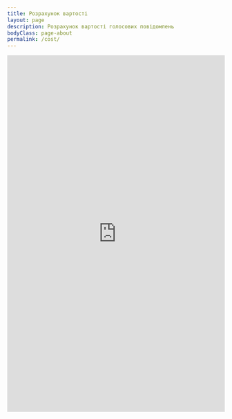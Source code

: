 ```yaml
---
title: Розрахунок вартості
layout: page
description: Розрахунок вартості голосових повідомлень
bodyClass: page-about
permalink: /cost/
---
```


<div style="width: 100%; height: 824px; border: 0;">
    <iframe src="https://z.osd24.com/calc_dialler/calc_dialer.php" frameborder="0" style="width: 100%; height: 100%; max-width: 1024px; max-height: 1024px;"></iframe>
</div>




<!-- <style>
    iframe {
    width: 100%;
    height: 100%;
    max-width: 1024px;
    max-height: 1024px; /* Наприклад, максимальна висота 600px */
    margin: 0 auto;
    display: block;
}
    </style> -->